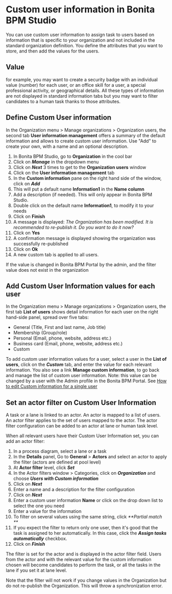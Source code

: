 # Custom user information in Bonita BPM Studio

You can use custom user information to assign task to users based on information that is specific to your organization and not included in the standard organization definition. 
You define the attributes that you want to store, and then add the values for the users.

## Value

for example, you may want to create a security badge with an individual value (number) for each user, or an office skill for a user, a special professional activity, or geographical details. All these types of information are not displayed in standard information tabs but you may want to filter candidates to a human task thanks to those attributes.

## Define Custom User information

In the Organization menu \> Manage organizations \> Organization users, the second tab **User information management** offers a summary of the default information and allows to create custom user information. Use "Add" to create your own, with a name and an optional description.

1. In Bonita BPM Studio, go to **Organization** in the cool bar
2. Click on _**Manage**_ in the dropdown menu
3. Click on _**Next**_ 3 times to get to the **Organization users** window
4. Click on the **User information management** tab
5. In the **Custom information** pane on the right hand side of the window, click on _**Add**_
6. This will put a default name **Information1** in the **Name column**
7. Add a description (if needed). This will only appear in Bonita BPM Studio.
8. Double click on the default name **Information1**, to modify it to your needs
9. Click on **Finish**
10. A message is displayed: _The Organization has been modified. It is recommended to re-publish it. Do you want to do it now?_
11. Click on **Yes**
12. A confirmation message is displayed showing the organization was successfully re-published
13. Click on **Ok**
14. A new custom tab is applied to all users. 

If the value is changed in Bonita BPM Portal by the admin, and the filter value does not exist in the organization

## Add Custom User Information values for each user

In the Organization menu \> Manage organizations \> Organization users, the first tab **List of users** shows detail information for each user on the right hand-side panel, spread over five tabs:

* General (Title, First and last name, Job title)
* Membership (Group/role)
* Personal (Email, phone, website, address etc.)
* Business card (Email, phone, website, address etc.)
* Custom 

To add custom user information values for a user, select a user in the **List of users**, click on the **_Custom_** tab, and enter the value for each relevant information. You also see a link **Manage custom information**, to go back and manage the list of custom user information. 
Note: this value can be changed by a user with the Admin profile in the Bonita BPM Portal. See [How to edit Custom information for a single user](custom-user-information-in-bonita-bpm-portal.md)

## Set an actor filter on Custom User Information

A task or a lane is linked to an actor. An actor is mapped to a list of users. An actor filter applies to the set of users mapped to the actor. 
The actor filter configuration can be added to an actor at lane or human task level.

When all relevant users have their Custom User Information set, you can add an actor filter:
1. In a process diagram, select a lane or a task
2. In the **Details** panel, Go to **General** \> **Actors** and select an actor to apply the filter (actors are defined at pool level)
3. At **Actor filter** level, click _**Set**_
4. In the Actor filters window \> Categories, click on _**Organization**_ and choose  _**Users with Custom information**_
5. Click on _**Next**_
6. Enter a name and a description for the filter configuration
7. Click on _**Next**_
8. Enter a custom user information **Name** or click on the drop down list to select the one you need
9. Enter a value for the information
10. To filter on several values using the same string, click _**Partial match **_
11. If you expect the filter to return only one user, then it's good that the task is assigned to her automatically. In this case, click the _**Assign tasks automatically**_ checkbox. 
12. Click on _**Finish**_

The filter is set for the actor and is displayed in the actor filter field. Users from the actor and with the relevant value for the custom information chosen will become candidates to perform the task, or all the tasks in the lane if you set it at lane level.

Note that the filter will not work if you change values in the Organization but do not re-publish the Organization. This will throw a synchronization error.
